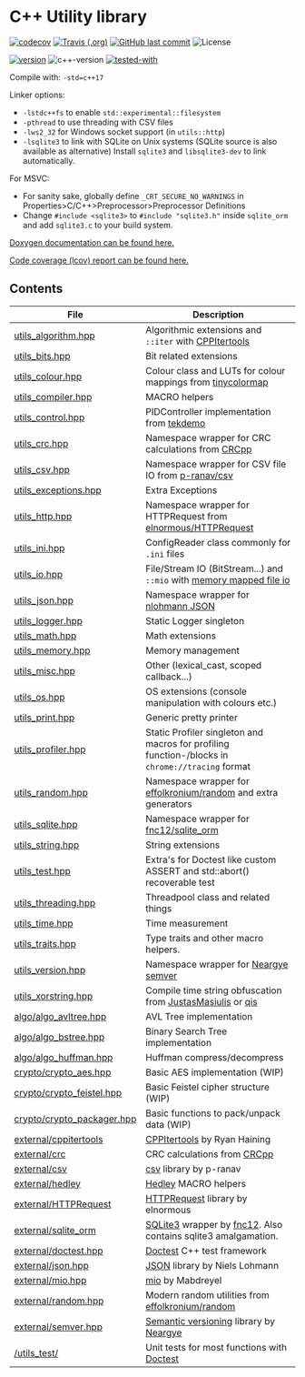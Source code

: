 # C++ Utility library

[![codecov](https://codecov.io/gh/Wosser1sProductions/utils/branch/master/graph/badge.svg)](https://codecov.io/gh/Wosser1sProductions/utils)
[![Travis (.org)](https://img.shields.io/travis/wosser1sproductions/utils.svg)](https://travis-ci.org/Wosser1sProductions/utils)
[![GitHub last commit](https://img.shields.io/github/last-commit/Wosser1sProductions/utils.svg)](https://github.com/Wosser1sProductions/utils/commits/master)
![License](https://img.shields.io/github/license/Wosser1sProductions/utils.svg?color=blue)

[![version](https://img.shields.io/badge/version-0.45.0--beta-brightgreen.svg)](http://semver.org/)
![c++-version](https://img.shields.io/badge/std-%3E%3D%20c%2B%2B17-brightgreen.svg)
[![tested-with](https://img.shields.io/badge/tested%20with-g%2B%2B--9.2-orange.svg)](https://gcc.gnu.org/gcc-9/)

Compile with: `-std=c++17`

Linker options:
- `-lstdc++fs` to enable `std::experimental::filesystem`
- `-pthread` to use threading with CSV files
- `-lws2_32` for Windows socket support (in `utils::http`)
- `-lsqlite3` to link with SQLite on Unix systems (SQLite source is also available as alternative)
    Install `sqlite3` and `libsqlite3-dev` to link automatically.

For MSVC:

- For sanity sake, globally define `_CRT_SECURE_NO_WARNINGS` in Properties>C/C++>Preprocessor>Preprocessor Definitions
- Change `#include <sqlite3>` to `#include "sqlite3.h"` inside `sqlite_orm` and add `sqlite3.c` to your build system.

[Doxygen documentation can be found here.](https://wosser1sproductions.github.io/utils/docs/)

[Code coverage (lcov) report can be found here.](https://wosser1sproductions.github.io/utils/docs/code_coverage)

## Contents

| File                                                               | Description                                                  |
| ------------------------------------------------------------------ | ------------------------------------------------------------ |
| [utils_algorithm.hpp](utils_lib/utils_algorithm.hpp)               | Algorithmic extensions and `::iter` with [CPPItertools](https://github.com/ryanhaining/cppitertools) |
| [utils_bits.hpp](utils_lib/utils_bits.hpp)                         | Bit related extensions                                       |
| [utils_colour.hpp](utils_lib/utils_colour.hpp)                     | Colour class and LUTs for colour mappings from [tinycolormap](https://github.com/yuki-koyama/tinycolormap) |
| [utils_compiler.hpp](utils_lib/utils_compiler.hpp)                 | MACRO helpers                                                |
| [utils_control.hpp](utils_lib/utils_control.hpp)                   | PIDController implementation from [tekdemo](https://github.com/tekdemo/MiniPID) |
| [utils_crc.hpp](utils_lib/utils_crc.hpp)                           | Namespace wrapper for CRC calculations from [CRCpp](https://github.com/d-bahr/CRCpp) |
| [utils_csv.hpp](utils_lib/utils_csv.hpp)                           | Namespace wrapper for CSV file IO from [p-ranav/csv](http://github.com/p-ranav/csv) |
| [utils_exceptions.hpp](utils_lib/utils_exceptions.hpp)             | Extra Exceptions                                             |
| [utils_http.hpp](utils_lib/utils_http.hpp)                         | Namespace wrapper for HTTPRequest from [elnormous/HTTPRequest](http://github.com/elnormous/HTTPRequest) |
| [utils_ini.hpp](utils_lib/utils_ini.hpp)                           | ConfigReader class commonly for `.ini` files                 |
| [utils_io.hpp](utils_lib/utils_io.hpp)                             | File/Stream IO (BitStream...) and `::mio` with [memory mapped file io](https://github.com/mandreyel/mio) |
| [utils_json.hpp](utils_lib/utils_json.hpp)                         | Namespace wrapper for [nlohmann JSON](https://github.com/nlohmann/json) |
| [utils_logger.hpp](utils_lib/utils_logger.hpp)                     | Static Logger singleton                                      |
| [utils_math.hpp](utils_lib/utils_math.hpp)                         | Math extensions                                              |
| [utils_memory.hpp](utils_lib/utils_memory.hpp)                     | Memory management                                            |
| [utils_misc.hpp](utils_lib/utils_misc.hpp)                         | Other (lexical_cast, scoped callback...)                     |
| [utils_os.hpp](utils_lib/utils_os.hpp)                             | OS extensions (console manipulation with colours etc.)       |
| [utils_print.hpp](utils_lib/utils_print.hpp)                       | Generic pretty printer                                       |
| [utils_profiler.hpp](utils_lib/utils_profiler.hpp)                 | Static Profiler singleton and macros for profiling function-/blocks in `chrome://tracing` format |
| [utils_random.hpp](utils_lib/utils_random.hpp)                     | Namespace wrapper for [effolkronium/random](https://github.com/effolkronium/random) and extra generators |
| [utils_sqlite.hpp](utils_lib/utils_sqlite.hpp)                     | Namespace wrapper for [fnc12/sqlite_orm](https://github.com/fnc12/sqlite_orm) |
| [utils_string.hpp](utils_lib/utils_string.hpp)                     | String extensions                                            |
| [utils_test.hpp](utils_lib/utils_test.hpp)                         | Extra's for Doctest like custom ASSERT and std::abort() recoverable test |
| [utils_threading.hpp](utils_lib/utils_threading.hpp)               | Threadpool class and related things                          |
| [utils_time.hpp](utils_lib/utils_time.hpp)                         | Time measurement                                             |
| [utils_traits.hpp](utils_lib/utils_traits.hpp)                     | Type traits and other macro helpers.                         |
| [utils_version.hpp](utils_lib/utils_version.hpp)                   | Namespace wrapper for [Neargye semver](https://github.com/Neargye/semver) |
| [utils_xorstring.hpp](utils_xorstring.hpp)                         | Compile time string obfuscation from [JustasMasiulis](https://github.com/JustasMasiulis/xorstr) or [qis](https://github.com/qis/xorstr) |
| [algo/algo_avltree.hpp](utils_lib/algo/algo_avltree.hpp)           | AVL Tree implementation                                      |
| [algo/algo_bstree.hpp](utils_lib/algo/algo_bstree.hpp)             | Binary Search Tree implementation                            |
| [algo/algo_huffman.hpp](utils_lib/algo/algo_huffman.hpp)           | Huffman compress/decompress                                  |
| [crypto/crypto_aes.hpp](utils_lib/crypto/crypto_aes.hpp)           | Basic AES implementation (WIP)                               |
| [crypto/crypto_feistel.hpp](utils_lib/crypto/crypto_feistel.hpp)   | Basic Feistel cipher structure (WIP)                         |
| [crypto/crypto_packager.hpp](utils_lib/crypto/crypto_packager.hpp) | Basic functions to pack/unpack data (WIP)                    |
| [external/cppitertools](utils_lib/external/cppitertools/)          | [CPPItertools](https://github.com/ryanhaining/cppitertools) by Ryan Haining |
| [external/crc](utils_lib/external/crc)                             | CRC calculations from [CRCpp](https://github.com/d-bahr/CRCpp) |
| [external/csv](utils_lib/external/csv/)                            | [csv](http://github.com/p-ranav/csv) library by p-ranav      |
| [external/hedley](utils_lib/external/hedley/)                      | [Hedley](https://github.com/nemequ/hedley) MACRO helpers     |
| [external/HTTPRequest](utils_lib/external/HTTPRequest/)            | [HTTPRequest](http://github.com/elnormous/HTTPRequest) library by elnormous |
| [external/sqlite_orm](utils_lib/external/sqlite_orm/)              | [SQLite3](https://www.sqlite.org/index.html) wrapper by [fnc12](https://github.com/fnc12/sqlite_orm). Also contains sqlite3 amalgamation. |
| [external/doctest.hpp](utils_lib/external/doctest.hpp)             | [Doctest](https://github.com/onqtam/doctest) C++ test framework |
| [external/json.hpp](utils_lib/external/json.hpp)                   | [JSON](https://github.com/nlohmann/json) library by Niels Lohmann |
| [external/mio.hpp](utils_lib/external/mio.hpp)                     | [mio](https://github.com/mandreyel/mio) by Mabdreyel         |
| [external/random.hpp](utils_lib/external/random.hpp)               | Modern random utilities from [effolkronium/random](https://github.com/effolkronium/random) |
| [external/semver.hpp](utils_lib/external/semver.hpp)               | [Semantic versioning](https://semver.org/) library by [Neargye](https://github.com/Neargye/semver) |
| [/utils_test/](utils_test/)                                        | Unit tests for most functions with [Doctest](https://github.com/onqtam/doctest) |
